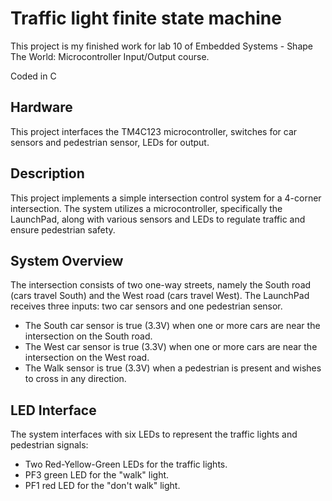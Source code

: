 # Traffic light finite state machine
This project is my finished work for lab 10 of Embedded Systems - Shape The World: Microcontroller Input/Output course. 

Coded in C 

## Hardware
This project interfaces the TM4C123 microcontroller, switches for car sensors and pedestrian sensor, LEDs for output.

## Description 
This project implements a simple intersection control system for a 4-corner intersection. 
The system utilizes a microcontroller, specifically the LaunchPad, along with various sensors and LEDs to regulate traffic and ensure pedestrian safety.

## System Overview
The intersection consists of two one-way streets, namely the South road (cars travel South) and the West road (cars travel West). 
The LaunchPad receives three inputs: two car sensors and one pedestrian sensor.
- The South car sensor is true (3.3V) when one or more cars are near the intersection on the South road.
- The West car sensor is true (3.3V) when one or more cars are near the intersection on the West road.
- The Walk sensor is true (3.3V) when a pedestrian is present and wishes to cross in any direction.

## LED Interface
The system interfaces with six LEDs to represent the traffic lights and pedestrian signals:
- Two Red-Yellow-Green LEDs for the traffic lights.
- PF3 green LED for the "walk" light.
- PF1 red LED for the "don't walk" light.

